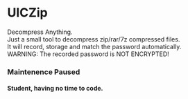 # UICZip
Decompress Anything.  
Just a small tool to decompress zip/rar/7z compressed files.  
It will record, storage and match the password automatically.  
WARNING: The recorded password is NOT ENCRYPTED!  
### Maintenence Paused  
#### Student, having no time to code.  
